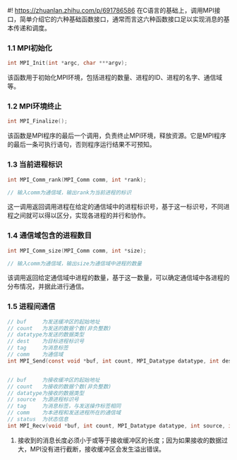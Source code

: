 #! https://zhuanlan.zhihu.com/p/691786586
在C语言的基础上，调用MPI接口，简单介绍它的六种基础函数接口，通常而言这六种函数接口足以实现消息的基本传递和调度。

### 1.1 MPI初始化
```c
int MPI_Init(int *argc, char ***argv);
```

该函数用于初始化MPI环境，包括进程的数量、进程的ID、进程的名字、通信域等。

### 1.2 MPI环境终止
```c
int MPI_Finalize();
```

该函数是MPI程序的最后一个调用，负责终止MPI环境，释放资源。它是MPI程序的最后一条可执行语句，否则程序运行结果不可预知。

### 1.3 当前进程标识
```c
int MPI_Comm_rank(MPI_Comm comm, int *rank);

// 输入comm为通信域，输出rank为当前进程的标识
```
这一调用返回调用进程在给定的通信域中的进程标识号，基于这一标识号，不同进程之间就可以得以区分，实现各进程的并行和协作。

### 1.4 通信域包含的进程数目
```c
int MPI_Comm_size(MPI_Comm comm, int *size);

// 输入comm为通信域，输出size为通信域中进程的数量
```

该调用返回给定通信域中进程的数量，基于这一数量，可以确定通信域中各进程的分布情况，并据此进行通信。

### 1.5 进程间通信
```c
// buf     为发送缓冲区的起始地址
// count   为发送的数据个数(非负整数)
// datatype为发送的数据类型
// dest    为目标进程标识号
// tag     为消息标签
// comm    为通信域
int MPI_Send(const void *buf, int count, MPI_Datatype datatype, int dest, int tag, MPI_Comm comm);


// buf     为接收缓冲区的起始地址
// count   为接收的数据个数(非负整数)
// datatype为接收的数据类型
// source  为源进程标识号
// tag     为消息标签，与发送操作标签相同
// comm    为本进程和发送进程所在的通信域
// status  为状态信息
int MPI_Recv(void *buf, int count, MPI_Datatype datatype, int source, int tag, MPI_Comm comm, MPI_Status *status);
```
1. 接收到的消息长度必须小于或等于接收缓冲区的长度；因为如果接收的数据过大，MPI没有进行截断，接收缓冲区会发生溢出错误。


